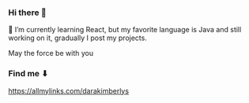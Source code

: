 ### Hi there 👋

🌱 I’m currently learning React, but my favorite language is Java and still working on it, gradually I post my projects.

May the force be with you 

### Find me ⬇

https://allmylinks.com/darakimberlys

<!--
**darakimberlys/darakimberlys** is a ✨ _special_ ✨ repository because its `README.md` (this file) appears on your GitHub profile.

Here are some ideas to get you started:

- 🔭 I’m currently working on ...
- 🌱 I’m currently learning ...
- 👯 I’m looking to collaborate on ...
- 🤔 I’m looking for help with ...
- 💬 Ask me about ...
- 📫 How to reach me: ...
- 😄 Pronouns: ...
- ⚡ Fun fact: ...
-->

